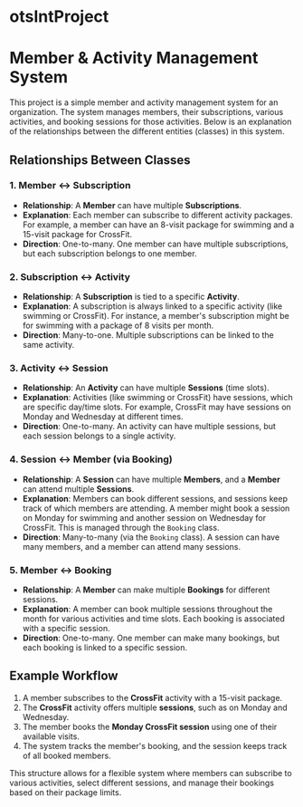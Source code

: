 # otsIntProject


# Member & Activity Management System

This project is a simple member and activity management system for an organization. The system manages members, their subscriptions, various activities, and booking sessions for those activities. Below is an explanation of the relationships between the different entities (classes) in this system.

## Relationships Between Classes

### 1. Member ↔ Subscription
- **Relationship**: A **Member** can have multiple **Subscriptions**.
- **Explanation**: Each member can subscribe to different activity packages. For example, a member can have an 8-visit package for swimming and a 15-visit package for CrossFit.
- **Direction**: One-to-many. One member can have multiple subscriptions, but each subscription belongs to one member.

### 2. Subscription ↔ Activity
- **Relationship**: A **Subscription** is tied to a specific **Activity**.
- **Explanation**: A subscription is always linked to a specific activity (like swimming or CrossFit). For instance, a member's subscription might be for swimming with a package of 8 visits per month.
- **Direction**: Many-to-one. Multiple subscriptions can be linked to the same activity.

### 3. Activity ↔ Session
- **Relationship**: An **Activity** can have multiple **Sessions** (time slots).
- **Explanation**: Activities (like swimming or CrossFit) have sessions, which are specific day/time slots. For example, CrossFit may have sessions on Monday and Wednesday at different times.
- **Direction**: One-to-many. An activity can have multiple sessions, but each session belongs to a single activity.

### 4. Session ↔ Member (via Booking)
- **Relationship**: A **Session** can have multiple **Members**, and a **Member** can attend multiple **Sessions**.
- **Explanation**: Members can book different sessions, and sessions keep track of which members are attending. A member might book a session on Monday for swimming and another session on Wednesday for CrossFit. This is managed through the `Booking` class.
- **Direction**: Many-to-many (via the `Booking` class). A session can have many members, and a member can attend many sessions.

### 5. Member ↔ Booking
- **Relationship**: A **Member** can make multiple **Bookings** for different sessions.
- **Explanation**: A member can book multiple sessions throughout the month for various activities and time slots. Each booking is associated with a specific session.
- **Direction**: One-to-many. One member can make many bookings, but each booking is linked to a specific session.

## Example Workflow

1. A member subscribes to the **CrossFit** activity with a 15-visit package.
2. The **CrossFit** activity offers multiple **sessions**, such as on Monday and Wednesday.
3. The member books the **Monday CrossFit session** using one of their available visits.
4. The system tracks the member's booking, and the session keeps track of all booked members.

This structure allows for a flexible system where members can subscribe to various activities, select different sessions, and manage their bookings based on their package limits.
